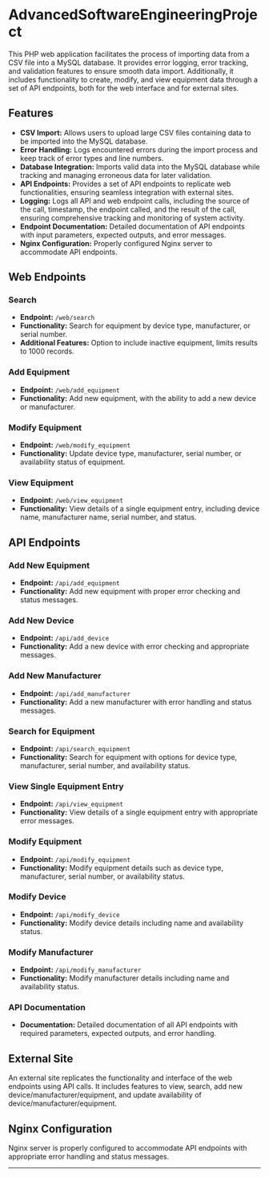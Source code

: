 # AdvancedSoftwareEngineeringProject

This PHP web application facilitates the process of importing data from a CSV file into a MySQL database. It provides error logging, error tracking, and validation features to ensure smooth data import. Additionally, it includes functionality to create, modify, and view equipment data through a set of API endpoints, both for the web interface and for external sites.

## Features

- **CSV Import:** Allows users to upload large CSV files containing data to be imported into the MySQL database.
- **Error Handling:** Logs encountered errors during the import process and keep track of error types and line numbers.
- **Database Integration:** Imports valid data into the MySQL database while tracking and managing erroneous data for later validation.
- **API Endpoints:** Provides a set of API endpoints to replicate web functionalities, ensuring seamless integration with external sites.
- **Logging:** Logs all API and web endpoint calls, including the source of the call, timestamp, the endpoint called, and the result of the call, ensuring comprehensive tracking and monitoring of system activity.
- **Endpoint Documentation:** Detailed documentation of API endpoints with input parameters, expected outputs, and error messages.
- **Nginx Configuration:** Properly configured Nginx server to accommodate API endpoints.

## Web Endpoints

### Search
- **Endpoint:** `/web/search`
- **Functionality:** Search for equipment by device type, manufacturer, or serial number.
- **Additional Features:** Option to include inactive equipment, limits results to 1000 records.

### Add Equipment
- **Endpoint:** `/web/add_equipment`
- **Functionality:** Add new equipment, with the ability to add a new device or manufacturer.

### Modify Equipment
- **Endpoint:** `/web/modify_equipment`
- **Functionality:** Update device type, manufacturer, serial number, or availability status of equipment.

### View Equipment
- **Endpoint:** `/web/view_equipment`
- **Functionality:** View details of a single equipment entry, including device name, manufacturer name, serial number, and status.

## API Endpoints

### Add New Equipment
- **Endpoint:** `/api/add_equipment`
- **Functionality:** Add new equipment with proper error checking and status messages.

### Add New Device
- **Endpoint:** `/api/add_device`
- **Functionality:** Add a new device with error checking and appropriate messages.

### Add New Manufacturer
- **Endpoint:** `/api/add_manufacturer`
- **Functionality:** Add a new manufacturer with error handling and status messages.

### Search for Equipment
- **Endpoint:** `/api/search_equipment`
- **Functionality:** Search for equipment with options for device type, manufacturer, serial number, and availability status.

### View Single Equipment Entry
- **Endpoint:** `/api/view_equipment`
- **Functionality:** View details of a single equipment entry with appropriate error messages.

### Modify Equipment
- **Endpoint:** `/api/modify_equipment`
- **Functionality:** Modify equipment details such as device type, manufacturer, serial number, or availability status.

### Modify Device
- **Endpoint:** `/api/modify_device`
- **Functionality:** Modify device details including name and availability status.

### Modify Manufacturer
- **Endpoint:** `/api/modify_manufacturer`
- **Functionality:** Modify manufacturer details including name and availability status.

### API Documentation
- **Documentation:** Detailed documentation of all API endpoints with required parameters, expected outputs, and error handling.

## External Site

An external site replicates the functionality and interface of the web endpoints using API calls. It includes features to view, search, add new device/manufacturer/equipment, and update availability of device/manufacturer/equipment.

## Nginx Configuration

Nginx server is properly configured to accommodate API endpoints with appropriate error handling and status messages.

---
